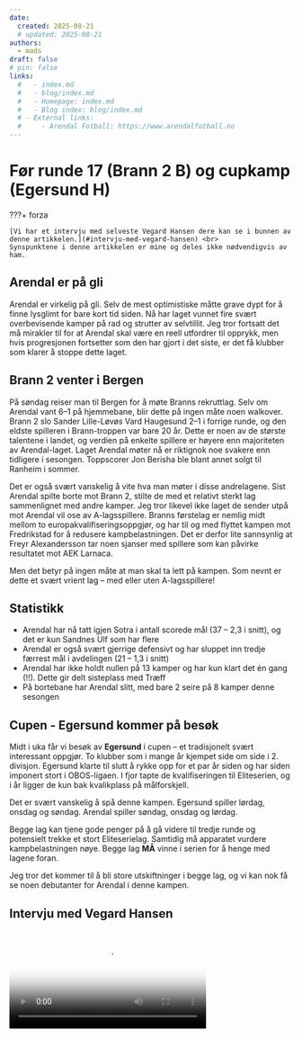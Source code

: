 ```yaml
---
date:
  created: 2025-08-21
  # updated: 2025-08-21
authors:
  - mads
draft: false
# pin: false
links:
  #   - index.md
  #   - blog/index.md
  #   - Homepage: index.md
  #   - Blog index: blog/index.md
  # - External links:
  #     - Arendal Fotball: https://www.arendalfotball.no
---
```


# Før runde 17 (Brann 2 B) og cupkamp (Egersund H)

???+ forza

    [Vi har et intervju med selveste Vegard Hansen dere kan se i bunnen av denne artikkelen.](#intervju-med-vegard-hansen) <br>
    Synspunktene i denne artikkelen er mine og deles ikke nødvendigvis av ham.

## Arendal er på gli

Arendal er virkelig på gli. Selv de mest optimistiske måtte grave dypt for å finne lysglimt for bare kort tid siden. Nå har laget vunnet fire svært overbevisende kamper på rad og strutter av selvtillit. Jeg tror fortsatt det må mirakler til for at Arendal skal være en reell utfordrer til opprykk, men hvis progresjonen fortsetter som den har gjort i det siste, er det få klubber som klarer å stoppe dette laget.

## Brann 2 venter i Bergen

På søndag reiser man til Bergen for å møte Branns rekruttlag. Selv om Arendal vant 6–1 på hjemmebane, blir dette på ingen måte noen walkover. Brann 2 slo Sander Lille-Løvøs Vard Haugesund 2–1 i forrige runde, og den eldste spilleren i Brann-troppen var bare 20 år. Dette er noen av de største talentene i landet, og verdien på enkelte spillere er høyere enn majoriteten av Arendal-laget. Laget Arendal møter nå er riktignok noe svakere enn tidligere i sesongen. Toppscorer Jon Berisha ble blant annet solgt til Ranheim i sommer.

Det er også svært vanskelig å vite hva man møter i disse andrelagene. Sist Arendal spilte borte mot Brann 2, stilte de med et relativt sterkt lag sammenlignet med andre kamper. Jeg tror likevel ikke laget de sender utpå mot Arendal vil ose av A-lagsspillere. Branns førstelag er nemlig midt mellom to europakvalifiseringsoppgjør, og har til og med flyttet kampen mot Fredrikstad for å redusere kampbelastningen. Det er derfor lite sannsynlig at Freyr Alexandersson tar noen sjanser med spillere som kan påvirke resultatet mot AEK Larnaca.

Men det betyr på ingen måte at man skal ta lett på kampen. Som nevnt er dette et svært vrient lag – med eller uten A-lagsspillere!

## Statistikk

- Arendal har nå tatt igjen Sotra i antall scorede mål (37 – 2,3 i snitt), og det er kun Sandnes Ulf som har flere
- Arendal er også svært gjerrige defensivt og har sluppet inn tredje færrest mål i avdelingen (21 – 1,3 i snitt)
- Arendal har ikke holdt nullen på 13 kamper og har kun klart det én gang (!!). Dette gir delt sisteplass med Træff
- På bortebane har Arendal slitt, med bare 2 seire på 8 kamper denne sesongen

## Cupen - Egersund kommer på besøk

Midt i uka får vi besøk av **Egersund** i cupen – et tradisjonelt svært interessant oppgjør. To klubber som i mange år kjempet side om side i 2. divisjon. Egersund klarte til slutt å rykke opp for et par år siden og har siden imponert stort i OBOS-ligaen. I fjor tapte de kvalifiseringen til Eliteserien, og i år ligger de kun bak kvalikplass på målforskjell.

Det er svært vanskelig å spå denne kampen. Egersund spiller lørdag, onsdag og søndag. Arendal spiller søndag, onsdag og lørdag.

Begge lag kan tjene gode penger på å gå videre til tredje runde og potensielt trekke et stort Eliteserielag. Samtidig må apparatet vurdere kampbelastningen nøye. Begge lag **MÅ** vinne i serien for å henge med lagene foran.

Jeg tror det kommer til å bli store utskiftninger i begge lag, og vi kan nok få se noen debutanter for Arendal i denne kampen.

## Intervju med Vegard Hansen

<video controls width="350" poster="https://raw.githubusercontent.com/lewiuberg/forza-arendal/refs/heads/master/docs/assets/images/blog/2025/2025-08-21_1.png?raw=true">
  <source src="https://raw.githubusercontent.com/lewiuberg/forza-arendal/refs/heads/master/docs/assets/video/2025/2025-08-21_1.mp4" type="video/mp4">
  Din nettleser støtter ikke video.
</video>

